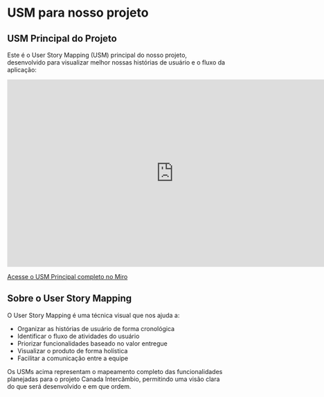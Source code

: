 # USM para nosso projeto

## USM Principal do Projeto

Este é o User Story Mapping (USM) principal do nosso projeto, desenvolvido para visualizar melhor nossas histórias de usuário e o fluxo da aplicação:

<iframe width="768" height="432" src="https://miro.com/app/live-embed/uXjVIlyz8p4=/?embedMode=view_only_without_ui&moveToViewport=-1619,-2618,23991,13145&embedId=874356801869" frameborder="0" scrolling="no" allow="fullscreen; clipboard-read; clipboard-write" allowfullscreen></iframe>

[Acesse o USM Principal completo no Miro](https://miro.com/app/board/uXjVIlyz8p4=/)

## Sobre o User Story Mapping

O User Story Mapping é uma técnica visual que nos ajuda a:

- Organizar as histórias de usuário de forma cronológica
- Identificar o fluxo de atividades do usuário
- Priorizar funcionalidades baseado no valor entregue
- Visualizar o produto de forma holística
- Facilitar a comunicação entre a equipe

Os USMs acima representam o mapeamento completo das funcionalidades planejadas para o projeto Canada Intercâmbio, permitindo uma visão clara do que será desenvolvido e em que ordem.

